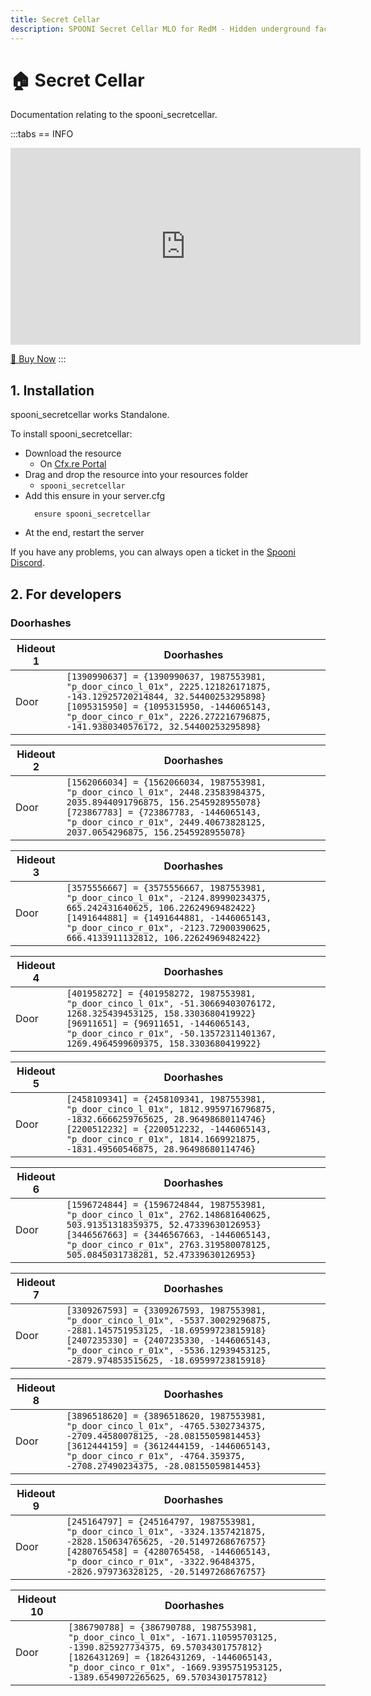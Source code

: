 ```yaml
---
title: Secret Cellar
description: SPOONI Secret Cellar MLO for RedM - Hidden underground facility with secret rooms. Concealed location for mystery and criminal roleplay in Red Dead Redemption 2.
---
```


# 🏠 Secret Cellar
Documentation relating to the spooni_secretcellar.

:::tabs
== INFO
<iframe width="560" height="315" src="https://www.youtube.com/embed/0uV0KZE5RVs?si=RwqvmdEfpjyY3OeW" frameborder="0" allow="accelerometer; autoplay; clipboard-write; encrypted-media; gyroscope; picture-in-picture; web-share" referrerpolicy="strict-origin-when-cross-origin" allowfullscreen></iframe>

<a href="https://spooni-mapping.tebex.io/package/6180618" class="button-buy">🛒 Buy Now</a>
:::

## 1. Installation
spooni_secretcellar works Standalone.  

To install spooni_secretcellar:
- Download the resource
  - On [Cfx.re Portal](https://portal.cfx.re/)
- Drag and drop the resource into your resources folder
  - `spooni_secretcellar`
- Add this ensure in your server.cfg
  ```
    ensure spooni_secretcellar
  ```
- At the end, restart the server

If you have any problems, you can always open a ticket in the [Spooni Discord](https://discord.gg/spooni).

## 2. For developers
### Doorhashes
| Hideout 1                 | Doorhashes
|---------------------------|----------------------------------------------------------------------------------|
| Door                      | `[1390990637] = {1390990637, 1987553981, "p_door_cinco_l_01x", 2225.121826171875, -143.12925720214844, 32.54400253295898}` <br> `[1095315950] = {1095315950, -1446065143, "p_door_cinco_r_01x", 2226.272216796875, -141.9380340576172, 32.54400253295898}`

| Hideout 2                 | Doorhashes
|---------------------------|----------------------------------------------------------------------------------|
| Door                      | `[1562066034] = {1562066034, 1987553981, "p_door_cinco_l_01x", 2448.23583984375, 2035.8944091796875, 156.2545928955078}` <br> `[723867783] = {723867783, -1446065143, "p_door_cinco_r_01x", 2449.40673828125, 2037.0654296875, 156.2545928955078}`

| Hideout 3                 | Doorhashes
|---------------------------|----------------------------------------------------------------------------------|
| Door                      | `[3575556667] = {3575556667, 1987553981, "p_door_cinco_l_01x", -2124.89990234375, 665.242431640625, 106.22624969482422}` <br> `[1491644881] = {1491644881, -1446065143, "p_door_cinco_r_01x", -2123.72900390625, 666.4133911132812, 106.22624969482422}`

| Hideout 4                 | Doorhashes
|---------------------------|----------------------------------------------------------------------------------|
| Door                      | `[401958272] = {401958272, 1987553981, "p_door_cinco_l_01x", -51.30669403076172, 1268.325439453125, 158.3303680419922}` <br> `[96911651] = {96911651, -1446065143, "p_door_cinco_r_01x", -50.13572311401367, 1269.4964599609375, 158.3303680419922}`

| Hideout 5                 | Doorhashes
|---------------------------|----------------------------------------------------------------------------------|
| Door                      | `[2458109341] = {2458109341, 1987553981, "p_door_cinco_l_01x", 1812.9959716796875, -1832.6666259765625, 28.96498680114746}` <br> `[2200512232] = {2200512232, -1446065143, "p_door_cinco_r_01x", 1814.1669921875, -1831.49560546875, 28.96498680114746}`

| Hideout 6                 | Doorhashes
|---------------------------|----------------------------------------------------------------------------------|
| Door                      | `[1596724844] = {1596724844, 1987553981, "p_door_cinco_l_01x", 2762.148681640625, 503.91351318359375, 52.47339630126953}` <br> `[3446567663] = {3446567663, -1446065143, "p_door_cinco_r_01x", 2763.319580078125, 505.0845031738281, 52.47339630126953}`

| Hideout 7                 | Doorhashes
|---------------------------|----------------------------------------------------------------------------------|
| Door                      | `[3309267593] = {3309267593, 1987553981, "p_door_cinco_l_01x", -5537.30029296875, -2881.145751953125, -18.69599723815918}` <br> `[2407235330] = {2407235330, -1446065143, "p_door_cinco_r_01x", -5536.12939453125, -2879.974853515625, -18.69599723815918}`

| Hideout 8                 | Doorhashes
|---------------------------|----------------------------------------------------------------------------------|
| Door                      | `[3896518620] = {3896518620, 1987553981, "p_door_cinco_l_01x", -4765.5302734375, -2709.44580078125, -28.08155059814453}` <br> `[3612444159] = {3612444159, -1446065143, "p_door_cinco_r_01x", -4764.359375, -2708.27490234375, -28.08155059814453}`

| Hideout 9                 | Doorhashes
|---------------------------|----------------------------------------------------------------------------------|
| Door                      | `[245164797] = {245164797, 1987553981, "p_door_cinco_l_01x", -3324.1357421875, -2828.150634765625, -20.51497268676757}` <br> `[4280765458] = {4280765458, -1446065143, "p_door_cinco_r_01x", -3322.96484375, -2826.979736328125, -20.51497268676757}`

| Hideout 10                | Doorhashes
|---------------------------|----------------------------------------------------------------------------------|
| Door                      | `[386790788] = {386790788, 1987553981, "p_door_cinco_l_01x", -1671.110595703125, -1390.825927734375, 69.57034301757812}` <br> `[1826431269] = {1826431269, -1446065143, "p_door_cinco_r_01x", -1669.9395751953125, -1389.6549072265625, 69.57034301757812}`